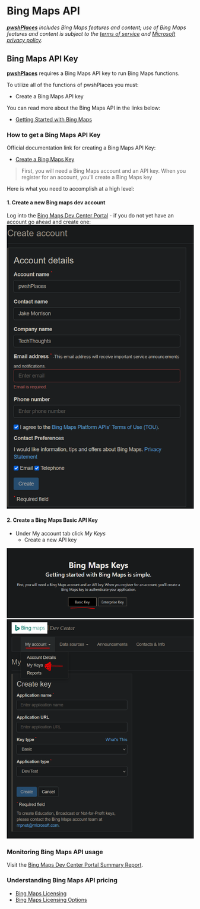 # Bing Maps API

***[pwshPlaces](https://github.com/techthoughts2/pwshPlaces)** includes Bing Maps features and content; use of Bing Maps features and content is subject to the [terms of service](https://www.microsoft.com/maps/product/terms.html) and [Microsoft privacy policy](https://privacy.microsoft.com/en-us/privacystatement).*

## Bing Maps API Key

**[pwshPlaces](https://github.com/techthoughts2/pwshPlaces)** requires a Bing Maps API key to run Bing Maps functions.

To utilize all of the functions of pwshPlaces you must:

- Create a Bing Maps API key

You can read more about the Bing Maps API in the links below:

- [Getting Started with Bing Maps](https://docs.microsoft.com/bingmaps/getting-started/)

### How to get a Bing Maps API Key

Official documentation link for creating a Bing Maps API Key:

- [Create a Bing Maps Key](https://www.microsoft.com/en-us/maps/create-a-bing-maps-key)

> First, you will need a Bing Maps account and an API key. When you register for an account, you'll create a Bing Maps key

Here is what you need to accomplish at a high level:

#### 1. Create a new Bing maps dev account

Log into the [Bing Maps Dev Center Portal](https://www.bingmapsportal.com) - if you do not yet have an account go ahead and create one:
![Bing Maps Dev Center New Account](assets/bing_map_create_bing_maps_dev_account.PNG 'New Bing Maps Account')

#### 2. Create a Bing Maps Basic API Key

- Under My account tab click *My Keys*
    - Create a new API key

![Bing Maps API Key Choices](assets/create_bing_maps_api_key.PNG 'Bing Map API Key Choice')
![Bing Maps Dev Center New API Key](assets/bing_map_create_api_key.PNG 'New Bing Maps API Key')

### Monitoring Bing Maps API usage

Visit the [Bing Maps Dev Center Portal Summary Report](https://www.bingmapsportal.com/Report).

### Understanding Bing Maps API pricing

- [Bing Maps Licensing](https://www.microsoft.com/maps/licensing/licensing.aspx)
- [Bing Maps Licensing Options](https://www.microsoft.com/en-us/maps/licensing/licensing-options)
